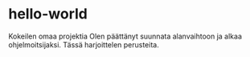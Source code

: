 # hello-world
Kokeilen omaa projektia
Olen päättänyt suunnata alanvaihtoon ja alkaa ohjelmoitsijaksi. Tässä harjoittelen perusteita.
